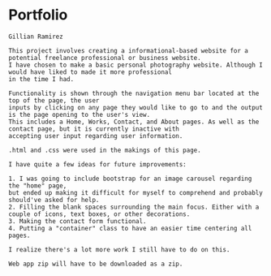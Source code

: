 # Portfolio

    	
    Gillian Ramirez
    
    This project involves creating a informational-based website for a potential freelance professional or business website.
    I have chosen to make a basic personal photography website. Although I would have liked to made it more professional
    in the time I had.
    
    Functionality is shown through the navigation menu bar located at the top of the page, the user 
    inputs by clicking on any page they would like to go to and the output is the page opening to the user's view.
    This includes a Home, Works, Contact, and About pages. As well as the contact page, but it is currently inactive with
    accepting user input regarding user information.
    
    .html and .css were used in the makings of this page. 

    I have quite a few ideas for future improvements: 
    
    1. I was going to include bootstrap for an image carousel regarding the "home" page,
    but ended up making it difficult for myself to comprehend and probably should've asked for help.
    2. Filling the blank spaces surrounding the main focus. Either with a couple of icons, text boxes, or other decorations.
    3. Making the contact form functional.
    4. Putting a "container" class to have an easier time centering all pages.

    I realize there's a lot more work I still have to do on this.

    Web app zip will have to be downloaded as a zip.
